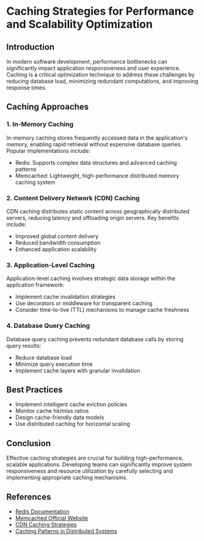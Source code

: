 # Caching Strategies for Performance and Scalability Optimization

## Introduction
In modern software development, performance bottlenecks can significantly impact application responsiveness and user experience. Caching is a critical optimization technique to address these challenges by reducing database load, minimizing redundant computations, and improving response times.

## Caching Approaches

### 1. In-Memory Caching
In-memory caching stores frequently accessed data in the application's memory, enabling rapid retrieval without expensive database queries. Popular implementations include:
* Redis: Supports complex data structures and advanced caching patterns
* Memcached: Lightweight, high-performance distributed memory caching system

### 2. Content Delivery Network (CDN) Caching
CDN caching distributes static content across geographically distributed servers, reducing latency and offloading origin servers. Key benefits include:
* Improved global content delivery
* Reduced bandwidth consumption
* Enhanced application scalability

### 3. Application-Level Caching
Application-level caching involves strategic data storage within the application framework:
* Implement cache invalidation strategies
* Use decorators or middleware for transparent caching
* Consider time-to-live (TTL) mechanisms to manage cache freshness

### 4. Database Query Caching
Database query caching prevents redundant database calls by storing query results:
* Reduce database load
* Minimize query execution time
* Implement cache layers with granular invalidation

## Best Practices
* Implement intelligent cache eviction policies
* Monitor cache hit/miss ratios
* Design cache-friendly data models
* Use distributed caching for horizontal scaling

## Conclusion
Effective caching strategies are crucial for building high-performance, scalable applications. Developing teams can significantly improve system responsiveness and resource utilization by carefully selecting and implementing appropriate caching mechanisms.

## References
* [Redis Documentation](https://redis.io/documentation)
* [Memcached Official Website](https://memcached.org/)
* [CDN Caching Strategies](https://www.cloudflare.com/learning/cdn/caching/)
* [Caching Patterns in Distributed Systems](https://github.com/donnemartin/system-design-primer/blob/master/README.md#cache)

